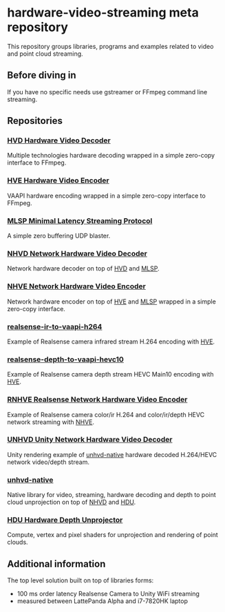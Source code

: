 # hardware-video-streaming meta repository

This repository groups libraries, programs and examples related to video and point cloud streaming.

## Before diving in

If you have no specific needs use gstreamer or FFmpeg command line streaming.

## Repositories
 
### [HVD Hardware Video Decoder](https://github.com/bmegli/hardware-video-decoder)

Multiple technologies hardware decoding wrapped in a simple zero-copy interface to FFmpeg.

### [HVE Hardware Video Encoder](https://github.com/bmegli/hardware-video-encoder)

VAAPI hardware encoding wrapped in a simple zero-copy interface to FFmpeg.

### [MLSP Minimal Latency Streaming Protocol](https://github.com/bmegli/minimal-latency-streaming-protocol)

A simple zero buffering UDP blaster.

### [NHVD Network Hardware Video Decoder](https://github.com/bmegli/network-hardware-video-decoder)

Network hardware decoder on top of [HVD](https://github.com/bmegli/hardware-video-decoder) and [MLSP](https://github.com/bmegli/minimal-latency-streaming-protocol).

### [NHVE Network Hardware Video Encoder](https://github.com/bmegli/network-hardware-video-encoder)

Network hardware encoder on top of [HVE](https://github.com/bmegli/hardware-video-encoder) and [MLSP](https://github.com/bmegli/minimal-latency-streaming-protocol) wrapped in a simple zero-copy interface.

### [realsense-ir-to-vaapi-h264](https://github.com/bmegli/realsense-ir-to-vaapi-h264)

Example of Realsense camera infrared stream H.264 encoding with [HVE](https://github.com/bmegli/hardware-video-encoder).

### [realsense-depth-to-vaapi-hevc10](https://github.com/bmegli/realsense-depth-to-vaapi-hevc10)

Example of Realsense camera depth stream HEVC Main10 encoding with [HVE](https://github.com/bmegli/hardware-video-encoder).

### [RNHVE Realsense Network Hardware Video Encoder](https://github.com/bmegli/realsense-network-hardware-video-encoder)

Example of Realsense camera color/ir H.264 and color/ir/depth HEVC network streaming with [NHVE](https://github.com/bmegli/network-hardware-video-encoder).

### [UNHVD Unity Network Hardware Video Decoder](https://github.com/bmegli/unity-network-hardware-video-decoder)

Unity rendering example of [unhvd-native](https://github.com/bmegli/unhvd-native) hardware decoded H.264/HEVC network video/depth stream.

### [unhvd-native](https://github.com/bmegli/unhvd-native)

Native library for video, streaming, hardware decoding and depth to point cloud unprojection on top of [NHVD](https://github.com/bmegli/network-hardware-video-decoder) and [HDU](https://github.com/bmegli/hardware-depth-unprojector).

### [HDU Hardware Depth Unprojector](https://github.com/bmegli/hardware-depth-unprojector)

Compute, vertex and pixel shaders for unprojection and rendering of point clouds.

## Additional information

The top level solution built on top of libraries forms:
- 100 ms order latency Realsense Camera to Unity WiFi streaming
- measured between LattePanda Alpha and i7-7820HK laptop
